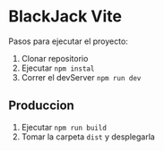 # BlackJack Vite

Pasos para ejecutar el proyecto:

1. Clonar repositorio
2. Ejecutar ```npm instal```
3. Correr el devServer ```npm run dev```

## Produccion

1. Ejecutar ```npm run build```
2. Tomar la carpeta ```dist``` y desplegarla